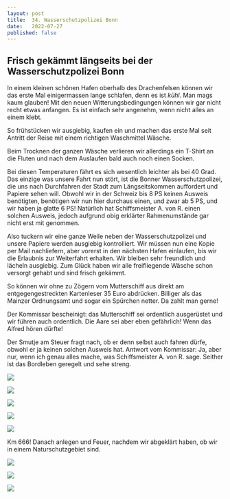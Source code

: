```yaml
---
layout: post
title:  34. Wasserschutzpolizei Bonn
date:   2022-07-27
published: false
---
```


##  Frisch gekämmt längseits bei der Wasserschutzpolizei Bonn ##

In einem kleinen schönen Hafen oberhalb des Drachenfelsen können wir das erste Mal einigermassen lange schlafen, denn es ist _kühl_. Man mags kaum glauben! Mit den neuen Witterungsbedingungen können wir gar nicht recht etwas anfangen. Es ist einfach sehr angenehm, wenn nicht alles an einem klebt.

So frühstücken wir ausgiebig, kaufen ein und machen das erste Mal seit Antritt der Reise mit einem richtigen Waschmittel Wäsche.

Beim Trocknen der ganzen Wäsche verlieren wir allerdings ein T-Shirt an die Fluten und nach dem Auslaufen bald auch noch einen Socken.

Bei diesen Temperaturen fährt es sich wesentlich leichter als bei 40 Grad. Das einzige was unsere Fahrt nun stört, ist die Bonner Wasserschutzpolizei, die uns nach Durchfahren der Stadt zum Längseitskommen auffordert und Papiere sehen will. Obwohl wir in der Schweiz bis 8 PS keinen Ausweis benötigten, benötigen wir nun hier durchaus einen, und zwar ab 5 PS, und wir haben ja glatte 6 PS! Natürlich hat Schiffsmeister A. von R. einen solchen Ausweis, jedoch aufgrund obig erklärter Rahmenumstände gar nicht erst mit genommen.

Also tuckern wir eine ganze Weile neben der Wasserschutzpolizei und unsere Papiere werden ausgiebig kontrolliert. Wir müssen nun eine Kopie per Mail nachliefern, aber vorerst in den nächsten Hafen einlaufen, bis wir die Erlaubnis zur Weiterfahrt erhalten. Wir bleiben sehr freundlich und lächeln ausgiebig. Zum Glück haben wir alle freifliegende Wäsche schon versorgt gehabt und sind frisch gekämmt.

So können wir ohne zu Zögern vom Mutterschiff aus direkt am entgegengestreckten Kartenleser 35 Euro abdrücken. Billiger als das Mainzer Ordnungsamt und sogar ein Spürchen netter. Da zahlt man gerne!

Der Kommissar bescheinigt: das Mutterschiff sei ordentlich ausgerüstet und wir führen auch ordentlich. Die Aare sei aber eben gefährlich! Wenn das Alfred hören dürfte!

Der Smutje am Steuer fragt nach, ob er denn selbst auch fahren dürfe, obwohl er ja keinen solchen Ausweis hat. Antwort vom Kommissar: Ja, aber nur, wenn ich genau alles mache, was Schiffsmeister A. von R. sage. Seither ist das Bordleben geregelt und sehe streng.

![](/img/20220727__ms_res_km673_0.jpg)

![](/img/20220727__ms_res_km673_1.jpg)

![](/img/20220727__ms_res_km673_2.jpg)

![](/img/20220727__ms_res_km673_3.jpg)

![](/img/20220727__ms_res_km673_4.jpg)

Km 666! Danach anlegen und Feuer, nachdem wir abgeklärt haben, ob wir in einem Naturschutzgebiet sind.

![](/img/20220727__ms_res_km673_5.jpg)

![](/img/20220727__ms_res_km673_6.jpg)

![](/img/20220727__ms_res_km673_7.jpg)
